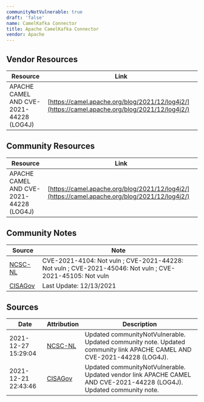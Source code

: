 ```yaml
---
communityNotVulnerable: true
draft: 'false'
name: CamelKafka Connector
title: Apache CamelKafka Connector
vendor: Apache
---
```


## Vendor Resources
| Resource | Link |
| --- | --- |
| APACHE CAMEL AND CVE-2021-44228 (LOG4J) | [https://camel.apache.org/blog/2021/12/log4j2/](https://camel.apache.org/blog/2021/12/log4j2/) |

## Community Resources
| Resource | Link |
| --- | --- |
| APACHE CAMEL AND CVE-2021-44228 (LOG4J) | [https://camel.apache.org/blog/2021/12/log4j2/](https://camel.apache.org/blog/2021/12/log4j2/) |

## Community Notes
| Source | Note |
| --- | --- |
| [NCSC-NL](https://github.com/NCSC-NL/log4shell/blob/main/software/README.md) | CVE-2021-4104: Not vuln ; CVE-2021-44228: Not vuln ; CVE-2021-45046: Not vuln ; CVE-2021-45105: Not vuln </ul> |
| [CISAGov](https://raw.githubusercontent.com/cisagov/log4j-affected-db/develop/README.md) | Last Update: 12/13/2021 |

## Sources
| Date | Attribution | Description |
| --- | --- | --- |
| 2021-12-27 15:29:04 | [NCSC-NL](https://github.com/NCSC-NL/log4shell/blob/main/software/README.md) | Updated communityNotVulnerable. Updated community note. Updated community link APACHE CAMEL AND CVE-2021-44228 (LOG4J).  |
| 2021-12-21 22:43:46 | [CISAGov](https://raw.githubusercontent.com/cisagov/log4j-affected-db/develop/README.md) | Updated communityNotVulnerable. Updated vendor link APACHE CAMEL AND CVE-2021-44228 (LOG4J). Updated community note.  |
